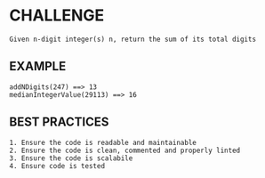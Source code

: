 # CHALLENGE

    Given n-digit integer(s) n, return the sum of its total digits

## EXAMPLE

    addNDigits(247) ==> 13
    medianIntegerValue(29113) ==> 16

## BEST PRACTICES

    1. Ensure the code is readable and maintainable
    2. Ensure the code is clean, commented and properly linted
    3. Ensure the code is scalabile
    4. Ensure code is tested
